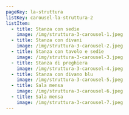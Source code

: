 ```yaml
---
pageKey: la-struttura
listKey: carousel-la-struttura-2
listItem:
  - title: Stanza con sedie
    image: /img/struttura-3-carousel-1.jpeg
  - title: Stanza con divani
    image: /img/struttura-3-carousel-2.jpeg
  - title: Stanza con tavolo e sedie
    image: /img/struttura-3-carousel-3.jpeg
  - title: Stanza di preghiera
    image: /img/struttura-3-carousel-4.jpeg
  - title: Stanza con divano blu
    image: /img/struttura-3-carousel-5.jpeg
  - title: Sala mensa
    image: /img/struttura-3-carousel-6.jpeg
  - title: Sala mensa
    image: /img/struttura-3-carousel-7.jpeg
---
```

